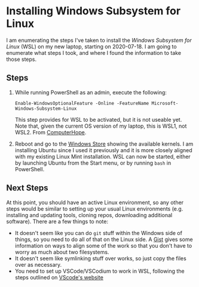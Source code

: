 # Installing Windows Subsystem for Linux

I am enumerating the steps I've taken to install the *Windows Subsystem
for Linux* (WSL) on my new laptop, starting on 2020-07-18. I am going to
enumerate what steps I took, and where I found the information to take
those steps.

## Steps

1.  While running PowerShell as an admin, execute the following:
    ```
    Enable-WindowsOptionalFeature -Online -FeatureName Microsoft-Windows-Subsystem-Linux
    ```
    This step provides for WSL to be activated, but it is not useable
    yet. Note that, given the current OS version of my laptop, this is
    WSL1, not WSL2. From [ComputerHope][1].

2.  Reboot and go to the [Windows Store][2] showing the available
    kernels. I am installing Ubuntu since I used it previously and it is
    more closely aligned with my existing Linux Mint installation. WSL
    can now be started, either by launching Ubuntu from the Start menu,
    or by running `bash` in PowerShell.

## Next Steps

At this point, you should have an active Linux environment, so any other
steps would be similar to setting up your usual Linux environments (e.g.
installing and updating tools, cloning repos, downloading additional
software). There are a few things to note:

- It doesn't seem like you can do `git` stuff within the Windows side of
  things, so you need to do all of that on the Linux side. A [Gist][3]
  gives some information on ways to align some of the work so that you
  don't have to worry as much about two filesystems.
- It doesn't seem like symlinking stuff over works, so just copy the
  files over as necessary.
- You need to set up VSCode/VSCodium to work in WSL, following the steps
  outlined on [VScode's website][4]

[1]: https://www.computerhope.com/issues/ch001879.htm
[2]: https://aka.ms/wslstore
[3]: https://gist.github.com/kauffmanes/5e74916617f9993bc3479f401dfec7da
[4]: https://code.visualstudio.com/docs/remote/wsl
